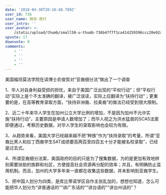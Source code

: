 ```yaml
---
date: '2018-04-30T20:10:48.789Z'
user_id: 736
user_name: 锦衣-夜行
user_intro: ''
user_avatar: >-
    /static/upload/thumb/small50-u-thumb-736b47f7f1ca414259396ccc20e92abe7f9740d7027.png
upvote: 17
downvote: 0
comments:
    - ''
    - ''
    - ''
    - ''
---
```


美国福坦莫法学院在读博士俞俊哲对“亚裔细分法”做出了一个调查  

1、华人对自身利益受损的担忧，来自于美国广泛出现的“平权行动”；但“平权行动”实际上是个不太准确的翻译，被广泛误读，实际上应翻译为“扶持行动”；更重要的是，在高等教育录取方面，“扶持非洲裔、拉美裔”的做法已经受到很大限制。

2、近二十年来华人学生在加州公立大学比例的增加，不是因为加州不允许实施“扶持行动”，主要原因是申请人数增加了；而华人视之为洪水猛兽的SCA5法案即便通过，考察历史数据，对华人学生的录取影响也会较为有限。

3、从趋势来看，美国大学已经越来越不把“种族”作为“扶持录取”的考量，所谓“亚裔比黑人和拉丁西裔学生SAT成绩要高两百至四百五十分才能被名校录取”，已经是过去式。

4、所谓亚裔细分法案，美国政府的目的只是为了搜集数据，为的是更加有效地辨别需要扶助的族群和社区，方便提高社会资源再分配的效率；并且，有明确防止滥用机制。而且，加州的大学多年来一直都在收集这些数据，并未影响到亚裔学生。

5、把中国人划分为四类，是库比蒂诺学区自作主张乱加的，想想也知道，怎么可能把华人划分为“讲普通话的”“讲广东话的”“讲台语的”“讲台州话的”？
